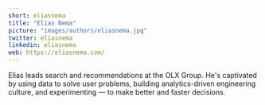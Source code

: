 ```yaml
---
short: eliasnema
title: "Elias Nema"
picture: "images/authors/eliasnema.jpg"
twitter: eliasnema
linkedin: eliasnema
web: https://eliasnema.com/
---
```


Elias leads search and recommendations at the OLX Group. He's captivated by using data
to solve user problems, building analytics-driven engineering culture, and
experimenting — to make better and faster decisions.

